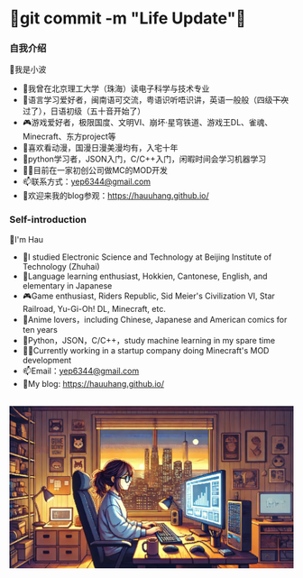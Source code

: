 # 👋git commit -m "Life Update"👾
### 自我介绍
🥰我是小波

- 🏫我曾在北京理工大学（珠海）读电子科学与技术专业
- 💬语言学习爱好者，闽南语可交流，粤语识听唔识讲，英语一般般（四级~~下次~~过了），日语初级（五十音开始了）
- 🎮游戏爱好者，极限国度、文明VI、崩坏·星穹铁道、游戏王DL、雀魂、Minecraft、东方project等
- 👾喜欢看动漫，国漫日漫美漫均有，入宅十年
- 🔰python学习者，JSON入门，C/C++入门，闲暇时间会学习机器学习
- 👩‍💻目前在一家初创公司做MC的MOD开发
- 📫联系方式：yep6344@gmail.com
- 🚪欢迎来我的blog参观：https://hauuhang.github.io/

### Self-introduction
🥰I'm Hau

- 🏫I studied Electronic Science and Technology at Beijing Institute of Technology (Zhuhai)
- 💬Language learning enthusiast, Hokkien, Cantonese, English, and elementary in Japanese
- 🎮Game enthusiast, Riders Republic, Sid Meier's Civilization VI, Star Railroad, Yu-Gi-Oh! DL, Minecraft, etc.
- 👾Anime lovers，including Chinese, Japanese and American comics for ten years
- 🔰Python，JSON，C/C++，study machine learning in my spare time
- 👩‍💻Currently working in a startup company doing Minecraft's MOD development
- 📫Email：yep6344@gmail.com
- 🚪My blog: https://hauuhang.github.io/


<div align="center">
	<br>
	<img src="https://github.com/HauUhang/files/blob/main/%E7%85%A7%E7%89%87/profile/profit.png?raw=true">
</div>


